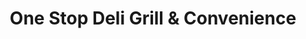 ---
title: "One Stop Deli Grill & Convenience"
url: /jamaica/one-stop-deli-grill-und-convenience/
shop: Lebensmittel
---